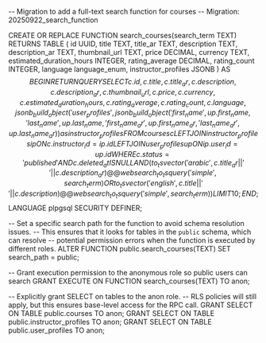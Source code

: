 -- Migration to add a full-text search function for courses
-- Migration: 20250922_search_function

CREATE OR REPLACE FUNCTION search_courses(search_term TEXT)
RETURNS TABLE (
    id UUID,
    title TEXT,
    title_ar TEXT,
    description TEXT,
    description_ar TEXT,
    thumbnail_url TEXT,
    price DECIMAL,
    currency TEXT,
    estimated_duration_hours INTEGER,
    rating_average DECIMAL,
    rating_count INTEGER,
    language language_enum,
    instructor_profiles JSONB
)
AS $$
BEGIN
    RETURN QUERY
    SELECT
        c.id,
        c.title,
        c.title_ar,
        c.description,
        c.description_ar,
        c.thumbnail_url,
        c.price,
        c.currency,
        c.estimated_duration_hours,
        c.rating_average,
        c.rating_count,
        c.language,
        jsonb_build_object(
            'user_profiles', jsonb_build_object(
                'first_name', up.first_name,
                'last_name', up.last_name,
                'first_name_ar', up.first_name_ar,
                'last_name_ar', up.last_name_ar
            )
        ) as instructor_profiles
    FROM
        courses c
    LEFT JOIN
        instructor_profiles ip ON c.instructor_id = ip.id
    LEFT JOIN
        user_profiles up ON ip.user_id = up.id
    WHERE
        c.status = 'published' AND
        c.deleted_at IS NULL AND
        (
            to_tsvector('arabic', c.title_ar || ' ' || c.description_ar) @@ websearch_to_tsquery('simple', search_term)
            OR
            to_tsvector('english', c.title || ' ' || c.description) @@ websearch_to_tsquery('simple', search_term)
        )
    LIMIT 10;
END;
$$ LANGUAGE plpgsql SECURITY DEFINER;

-- Set a specific search path for the function to avoid schema resolution issues.
-- This ensures that it looks for tables in the `public` schema, which can resolve
-- potential permission errors when the function is executed by different roles.
ALTER FUNCTION public.search_courses(TEXT) SET search_path = public;

-- Grant execution permission to the anonymous role so public users can search
GRANT EXECUTE ON FUNCTION search_courses(TEXT) TO anon;

-- Explicitly grant SELECT on tables to the anon role. 
-- RLS policies will still apply, but this ensures base-level access for the RPC call.
GRANT SELECT ON TABLE public.courses TO anon;
GRANT SELECT ON TABLE public.instructor_profiles TO anon;
GRANT SELECT ON TABLE public.user_profiles TO anon;